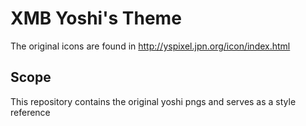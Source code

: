 # XMB Yoshi's Theme

The original icons are found in
http://yspixel.jpn.org/icon/index.html

## Scope
This repository contains the original yoshi pngs and serves as a style reference
